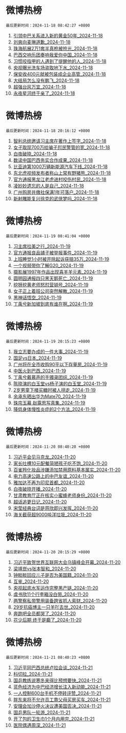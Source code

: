 # 微博热榜

`最后更新时间：2024-11-18 08:42:27 +0800`
1. [引领中巴关系进入新的黄金50年_2024-11-18](https://m.weibo.cn/search?containerid=100103type%3D1%26t%3D10%26q%3D%23%E5%BC%95%E9%A2%86%E4%B8%AD%E5%B7%B4%E5%85%B3%E7%B3%BB%E8%BF%9B%E5%85%A5%E6%96%B0%E7%9A%84%E9%BB%84%E9%87%9150%E5%B9%B4%23&stream_entry_id=51&isnewpage=1&extparam=seat%3D1%26c_type%3D51%26pos%3D0%26cate%3D10103%26q%3D%2523%25E5%25BC%2595%25E9%25A2%2586%25E4%25B8%25AD%25E5%25B7%25B4%25E5%2585%25B3%25E7%25B3%25BB%25E8%25BF%259B%25E5%2585%25A5%25E6%2596%25B0%25E7%259A%2584%25E9%25BB%2584%25E9%2587%259150%25E5%25B9%25B4%2523%26filter_type%3Drealtimehot%26dgr%3D0%26stream_entry_id%3D51%26display_time%3D1731890545%26pre_seqid%3D17318905459210735208102)
1. [刘爽向麦琳道歉_2024-11-18](https://m.weibo.cn/search?containerid=100103type%3D1%26t%3D10%26q%3D%23%E5%88%98%E7%88%BD%E5%90%91%E9%BA%A6%E7%90%B3%E9%81%93%E6%AD%89%23&stream_entry_id=31&isnewpage=1&extparam=seat%3D1%26pos%3D0%26filter_type%3Drealtimehot%26c_type%3D31%26lcate%3D5001%26realpos%3D1%26cate%3D5001%26flag%3D1%26band_rank%3D1%26q%3D%2523%25E5%2588%2598%25E7%2588%25BD%25E5%2590%2591%25E9%25BA%25A6%25E7%2590%25B3%25E9%2581%2593%25E6%25AD%2589%2523%26dgr%3D0%26stream_entry_id%3D31%26display_time%3D1731890545%26pre_seqid%3D17318905459210735208102)
1. [珠海航展2万1套半真枪被抢光_2024-11-18](https://m.weibo.cn/search?containerid=100103type%3D1%26t%3D10%26q%3D%23%E7%8F%A0%E6%B5%B7%E8%88%AA%E5%B1%952%E4%B8%871%E5%A5%97%E5%8D%8A%E7%9C%9F%E6%9E%AA%E8%A2%AB%E6%8A%A2%E5%85%89%23&stream_entry_id=31&isnewpage=1&extparam=seat%3D1%26pos%3D1%26filter_type%3Drealtimehot%26c_type%3D31%26lcate%3D5001%26realpos%3D2%26cate%3D5001%26flag%3D0%26band_rank%3D2%26q%3D%2523%25E7%258F%25A0%25E6%25B5%25B7%25E8%2588%25AA%25E5%25B1%25952%25E4%25B8%25871%25E5%25A5%2597%25E5%258D%258A%25E7%259C%259F%25E6%259E%25AA%25E8%25A2%25AB%25E6%258A%25A2%25E5%2585%2589%2523%26dgr%3D0%26stream_entry_id%3D31%26display_time%3D1731890545%26pre_seqid%3D17318905459210735208102)
1. [巴西交响乐团奏响我爱你中国_2024-11-18](https://m.weibo.cn/search?containerid=100103type%3D1%26t%3D10%26q%3D%23%E5%B7%B4%E8%A5%BF%E4%BA%A4%E5%93%8D%E4%B9%90%E5%9B%A2%E5%A5%8F%E5%93%8D%E6%88%91%E7%88%B1%E4%BD%A0%E4%B8%AD%E5%9B%BD%23&stream_entry_id=31&isnewpage=1&extparam=seat%3D1%26pos%3D2%26filter_type%3Drealtimehot%26c_type%3D31%26lcate%3D5001%26realpos%3D3%26cate%3D5001%26flag%3D0%26band_rank%3D3%26q%3D%2523%25E5%25B7%25B4%25E8%25A5%25BF%25E4%25BA%25A4%25E5%2593%258D%25E4%25B9%2590%25E5%259B%25A2%25E5%25A5%258F%25E5%2593%258D%25E6%2588%2591%25E7%2588%25B1%25E4%25BD%25A0%25E4%25B8%25AD%25E5%259B%25BD%2523%26dgr%3D0%26stream_entry_id%3D31%26display_time%3D1731890545%26pre_seqid%3D17318905459210735208102)
1. [习惯咬指甲的人遇到了提醒他的人_2024-11-18](https://m.weibo.cn/search?containerid=100103type%3D1%26t%3D10%26q%3D%E4%B9%A0%E6%83%AF%E5%92%AC%E6%8C%87%E7%94%B2%E7%9A%84%E4%BA%BA%E9%81%87%E5%88%B0%E4%BA%86%E6%8F%90%E9%86%92%E4%BB%96%E7%9A%84%E4%BA%BA&stream_entry_id=31&isnewpage=1&extparam=seat%3D1%26pos%3D3%26filter_type%3Drealtimehot%26c_type%3D31%26lcate%3D5001%26realpos%3D4%26cate%3D5001%26flag%3D2%26band_rank%3D4%26q%3D%25E4%25B9%25A0%25E6%2583%25AF%25E5%2592%25AC%25E6%258C%2587%25E7%2594%25B2%25E7%259A%2584%25E4%25BA%25BA%25E9%2581%2587%25E5%2588%25B0%25E4%25BA%2586%25E6%258F%2590%25E9%2586%2592%25E4%25BB%2596%25E7%259A%2584%25E4%25BA%25BA%26dgr%3D0%26stream_entry_id%3D31%26display_time%3D1731890545%26pre_seqid%3D17318905459210735208102)
1. [央视曝光洗车场盗取地下水_2024-11-18](https://m.weibo.cn/search?containerid=100103type%3D1%26t%3D10%26q%3D%23%E5%A4%AE%E8%A7%86%E6%9B%9D%E5%85%89%E6%B4%97%E8%BD%A6%E5%9C%BA%E7%9B%97%E5%8F%96%E5%9C%B0%E4%B8%8B%E6%B0%B4%23&stream_entry_id=31&isnewpage=1&extparam=seat%3D1%26pos%3D4%26filter_type%3Drealtimehot%26c_type%3D31%26lcate%3D5001%26realpos%3D5%26cate%3D5001%26flag%3D0%26band_rank%3D5%26q%3D%2523%25E5%25A4%25AE%25E8%25A7%2586%25E6%259B%259D%25E5%2585%2589%25E6%25B4%2597%25E8%25BD%25A6%25E5%259C%25BA%25E7%259B%2597%25E5%258F%2596%25E5%259C%25B0%25E4%25B8%258B%25E6%25B0%25B4%2523%26dgr%3D0%26stream_entry_id%3D31%26display_time%3D1731890545%26pre_seqid%3D17318905459210735208102)
1. [保安收400元就被包装成企业高管_2024-11-18](https://m.weibo.cn/search?containerid=100103type%3D1%26t%3D10%26q%3D%23%E4%BF%9D%E5%AE%89%E6%94%B6400%E5%85%83%E5%B0%B1%E8%A2%AB%E5%8C%85%E8%A3%85%E6%88%90%E4%BC%81%E4%B8%9A%E9%AB%98%E7%AE%A1%23&stream_entry_id=31&isnewpage=1&extparam=seat%3D1%26pos%3D5%26filter_type%3Drealtimehot%26c_type%3D31%26lcate%3D5001%26realpos%3D6%26cate%3D5001%26flag%3D0%26band_rank%3D6%26q%3D%2523%25E4%25BF%259D%25E5%25AE%2589%25E6%2594%25B6400%25E5%2585%2583%25E5%25B0%25B1%25E8%25A2%25AB%25E5%258C%2585%25E8%25A3%2585%25E6%2588%2590%25E4%25BC%2581%25E4%25B8%259A%25E9%25AB%2598%25E7%25AE%25A1%2523%26dgr%3D0%26stream_entry_id%3D31%26display_time%3D1731890545%26pre_seqid%3D17318905459210735208102)
1. [大结局怎么没有鹏飞_2024-11-18](https://m.weibo.cn/search?containerid=100103type%3D1%26t%3D10%26q%3D%E5%A4%A7%E7%BB%93%E5%B1%80%E6%80%8E%E4%B9%88%E6%B2%A1%E6%9C%89%E9%B9%8F%E9%A3%9E&stream_entry_id=31&isnewpage=1&extparam=seat%3D1%26pos%3D6%26filter_type%3Drealtimehot%26c_type%3D31%26lcate%3D5001%26realpos%3D7%26cate%3D5001%26flag%3D2%26band_rank%3D7%26q%3D%25E5%25A4%25A7%25E7%25BB%2593%25E5%25B1%2580%25E6%2580%258E%25E4%25B9%2588%25E6%25B2%25A1%25E6%259C%2589%25E9%25B9%258F%25E9%25A3%259E%26dgr%3D0%26stream_entry_id%3D31%26display_time%3D1731890545%26pre_seqid%3D17318905459210735208102)
1. [超强台风万宜_2024-11-18](https://m.weibo.cn/search?containerid=100103type%3D1%26t%3D10%26q%3D%23%E8%B6%85%E5%BC%BA%E5%8F%B0%E9%A3%8E%E4%B8%87%E5%AE%9C%23&stream_entry_id=31&isnewpage=1&extparam=seat%3D1%26pos%3D7%26filter_type%3Drealtimehot%26c_type%3D31%26lcate%3D5001%26realpos%3D8%26cate%3D5001%26flag%3D0%26band_rank%3D8%26q%3D%2523%25E8%25B6%2585%25E5%25BC%25BA%25E5%258F%25B0%25E9%25A3%258E%25E4%25B8%2587%25E5%25AE%259C%2523%26dgr%3D0%26stream_entry_id%3D31%26display_time%3D1731890545%26pre_seqid%3D17318905459210735208102)
1. [永夜星河终于亲了_2024-11-18](https://m.weibo.cn/search?containerid=100103type%3D1%26t%3D10%26q%3D%23%E6%B0%B8%E5%A4%9C%E6%98%9F%E6%B2%B3%E7%BB%88%E4%BA%8E%E4%BA%B2%E4%BA%86%23&stream_entry_id=31&isnewpage=1&extparam=seat%3D1%26pos%3D8%26filter_type%3Drealtimehot%26c_type%3D31%26lcate%3D5001%26realpos%3D9%26cate%3D5001%26flag%3D1%26band_rank%3D9%26q%3D%2523%25E6%25B0%25B8%25E5%25A4%259C%25E6%2598%259F%25E6%25B2%25B3%25E7%25BB%2588%25E4%25BA%258E%25E4%25BA%25B2%25E4%25BA%2586%2523%26dgr%3D0%26stream_entry_id%3D31%26display_time%3D1731890545%26pre_seqid%3D17318905459210735208102)
<!-- ## 热门搜索 ## 热门话题
暂无数据 -->

# 微博热榜

`最后更新时间：2024-11-18 20:16:12 +0800`
1. [智利总统邀请习主席在著作上签字_2024-11-18](https://m.weibo.cn/search?containerid=100103type%3D1%26t%3D10%26q%3D%23%E6%99%BA%E5%88%A9%E6%80%BB%E7%BB%9F%E9%82%80%E8%AF%B7%E4%B9%A0%E4%B8%BB%E5%B8%AD%E5%9C%A8%E8%91%97%E4%BD%9C%E4%B8%8A%E7%AD%BE%E5%AD%97%23&stream_entry_id=51&isnewpage=1&extparam=seat%3D1%26filter_type%3Drealtimehot%26stream_entry_id%3D51%26q%3D%2523%25E6%2599%25BA%25E5%2588%25A9%25E6%2580%25BB%25E7%25BB%259F%25E9%2582%2580%25E8%25AF%25B7%25E4%25B9%25A0%25E4%25B8%25BB%25E5%25B8%25AD%25E5%259C%25A8%25E8%2591%2597%25E4%25BD%259C%25E4%25B8%258A%25E7%25AD%25BE%25E5%25AD%2597%2523%26dgr%3D0%26cate%3D10103%26pos%3D0%26c_type%3D51%26display_time%3D1731932171%26pre_seqid%3D173193217103202166797114)
1. [女子取现700万给骗子怼民警管的宽_2024-11-18](https://m.weibo.cn/search?containerid=100103type%3D1%26t%3D10%26q%3D%23%E5%A5%B3%E5%AD%90%E5%8F%96%E7%8E%B0700%E4%B8%87%E7%BB%99%E9%AA%97%E5%AD%90%E6%80%BC%E6%B0%91%E8%AD%A6%E7%AE%A1%E7%9A%84%E5%AE%BD%23&stream_entry_id=31&isnewpage=1&extparam=seat%3D1%26filter_type%3Drealtimehot%26c_type%3D31%26flag%3D0%26cate%3D5001%26stream_entry_id%3D31%26q%3D%2523%25E5%25A5%25B3%25E5%25AD%2590%25E5%258F%2596%25E7%258E%25B0700%25E4%25B8%2587%25E7%25BB%2599%25E9%25AA%2597%25E5%25AD%2590%25E6%2580%25BC%25E6%25B0%2591%25E8%25AD%25A6%25E7%25AE%25A1%25E7%259A%2584%25E5%25AE%25BD%2523%26band_rank%3D1%26dgr%3D0%26lcate%3D5001%26pos%3D0%26realpos%3D1%26display_time%3D1731932171%26pre_seqid%3D173193217103202166797114)
1. [白夜破晓_2024-11-18](https://m.weibo.cn/search?containerid=100103type%3D1%26t%3D10%26q%3D%E7%99%BD%E5%A4%9C%E7%A0%B4%E6%99%93&stream_entry_id=31&isnewpage=1&extparam=seat%3D1%26filter_type%3Drealtimehot%26c_type%3D31%26flag%3D1%26cate%3D5001%26stream_entry_id%3D31%26q%3D%25E7%2599%25BD%25E5%25A4%259C%25E7%25A0%25B4%25E6%2599%2593%26band_rank%3D2%26dgr%3D0%26lcate%3D5001%26pos%3D1%26realpos%3D2%26display_time%3D1731932171%26pre_seqid%3D173193217103202166797114)
1. [数读中国巴西务实合作成果_2024-11-18](https://m.weibo.cn/search?containerid=100103type%3D1%26t%3D10%26q%3D%23%E6%95%B0%E8%AF%BB%E4%B8%AD%E5%9B%BD%E5%B7%B4%E8%A5%BF%E5%8A%A1%E5%AE%9E%E5%90%88%E4%BD%9C%E6%88%90%E6%9E%9C%23&stream_entry_id=31&isnewpage=1&extparam=seat%3D1%26filter_type%3Drealtimehot%26c_type%3D31%26flag%3D0%26cate%3D5001%26stream_entry_id%3D31%26q%3D%2523%25E6%2595%25B0%25E8%25AF%25BB%25E4%25B8%25AD%25E5%259B%25BD%25E5%25B7%25B4%25E8%25A5%25BF%25E5%258A%25A1%25E5%25AE%259E%25E5%2590%2588%25E4%25BD%259C%25E6%2588%2590%25E6%259E%259C%2523%26band_rank%3D3%26dgr%3D0%26lcate%3D5001%26pos%3D2%26realpos%3D3%26display_time%3D1731932171%26pre_seqid%3D173193217103202166797114)
1. [比亚迪第1000万辆新能源汽车下线_2024-11-18](https://m.weibo.cn/search?containerid=100103type%3D1%26t%3D10%26q%3D%23%E6%AF%94%E4%BA%9A%E8%BF%AA%E7%AC%AC1000%E4%B8%87%E8%BE%86%E6%96%B0%E8%83%BD%E6%BA%90%E6%B1%BD%E8%BD%A6%E4%B8%8B%E7%BA%BF%23&stream_entry_id=31&isnewpage=1&extparam=seat%3D1%26filter_type%3Drealtimehot%26c_type%3D31%26cate%3D5001%26topic_ad%3D1%26lcate%3D5001%26stream_entry_id%3D31%26q%3D%2523%25E6%25AF%2594%25E4%25BA%259A%25E8%25BF%25AA%25E7%25AC%25AC1000%25E4%25B8%2587%25E8%25BE%2586%25E6%2596%25B0%25E8%2583%25BD%25E6%25BA%2590%25E6%25B1%25BD%25E8%25BD%25A6%25E4%25B8%258B%25E7%25BA%25BF%2523%26dgr%3D0%26is_ad_pos%3D1%26adid%3D264379%26pos%3D3%26band_rank%3D4%26display_time%3D1731932171%26pre_seqid%3D173193217103202166797114)
1. [东北虎视频发布者称山上常有野猪熊_2024-11-18](https://m.weibo.cn/search?containerid=100103type%3D1%26t%3D10%26q%3D%23%E4%B8%9C%E5%8C%97%E8%99%8E%E8%A7%86%E9%A2%91%E5%8F%91%E5%B8%83%E8%80%85%E7%A7%B0%E5%B1%B1%E4%B8%8A%E5%B8%B8%E6%9C%89%E9%87%8E%E7%8C%AA%E7%86%8A%23&stream_entry_id=31&isnewpage=1&extparam=seat%3D1%26filter_type%3Drealtimehot%26c_type%3D31%26flag%3D1%26cate%3D5001%26stream_entry_id%3D31%26q%3D%2523%25E4%25B8%259C%25E5%258C%2597%25E8%2599%258E%25E8%25A7%2586%25E9%25A2%2591%25E5%258F%2591%25E5%25B8%2583%25E8%2580%2585%25E7%25A7%25B0%25E5%25B1%25B1%25E4%25B8%258A%25E5%25B8%25B8%25E6%259C%2589%25E9%2587%258E%25E7%258C%25AA%25E7%2586%258A%2523%26band_rank%3D4%26dgr%3D0%26lcate%3D5001%26pos%3D4%26realpos%3D4%26display_time%3D1731932171%26pre_seqid%3D173193217103202166797114)
1. [官方通报黑龙江老虎进村咬伤村民_2024-11-18](https://m.weibo.cn/search?containerid=100103type%3D1%26t%3D10%26q%3D%23%E5%AE%98%E6%96%B9%E9%80%9A%E6%8A%A5%E9%BB%91%E9%BE%99%E6%B1%9F%E8%80%81%E8%99%8E%E8%BF%9B%E6%9D%91%E5%92%AC%E4%BC%A4%E6%9D%91%E6%B0%91%23&stream_entry_id=31&isnewpage=1&extparam=seat%3D1%26filter_type%3Drealtimehot%26c_type%3D31%26flag%3D0%26cate%3D5001%26stream_entry_id%3D31%26q%3D%2523%25E5%25AE%2598%25E6%2596%25B9%25E9%2580%259A%25E6%258A%25A5%25E9%25BB%2591%25E9%25BE%2599%25E6%25B1%259F%25E8%2580%2581%25E8%2599%258E%25E8%25BF%259B%25E6%259D%2591%25E5%2592%25AC%25E4%25BC%25A4%25E6%259D%2591%25E6%25B0%2591%2523%26band_rank%3D5%26dgr%3D0%26lcate%3D5001%26pos%3D5%26realpos%3D5%26display_time%3D1731932171%26pre_seqid%3D173193217103202166797114)
1. [凌妙妙遗忘的人是自己_2024-11-18](https://m.weibo.cn/search?containerid=100103type%3D1%26t%3D10%26q%3D%E5%87%8C%E5%A6%99%E5%A6%99%E9%81%97%E5%BF%98%E7%9A%84%E4%BA%BA%E6%98%AF%E8%87%AA%E5%B7%B1&stream_entry_id=31&isnewpage=1&extparam=seat%3D1%26filter_type%3Drealtimehot%26c_type%3D31%26flag%3D1%26cate%3D5001%26stream_entry_id%3D31%26q%3D%25E5%2587%258C%25E5%25A6%2599%25E5%25A6%2599%25E9%2581%2597%25E5%25BF%2598%25E7%259A%2584%25E4%25BA%25BA%25E6%2598%25AF%25E8%2587%25AA%25E5%25B7%25B1%26band_rank%3D6%26dgr%3D0%26lcate%3D5001%26pos%3D6%26realpos%3D6%26display_time%3D1731932171%26pre_seqid%3D173193217103202166797114)
1. [广州购房并缴社保满1年可落户_2024-11-18](https://m.weibo.cn/search?containerid=100103type%3D1%26t%3D10%26q%3D%23%E5%B9%BF%E5%B7%9E%E8%B4%AD%E6%88%BF%E5%B9%B6%E7%BC%B4%E7%A4%BE%E4%BF%9D%E6%BB%A11%E5%B9%B4%E5%8F%AF%E8%90%BD%E6%88%B7%23&stream_entry_id=31&isnewpage=1&extparam=seat%3D1%26filter_type%3Drealtimehot%26c_type%3D31%26flag%3D0%26cate%3D5001%26stream_entry_id%3D31%26q%3D%2523%25E5%25B9%25BF%25E5%25B7%259E%25E8%25B4%25AD%25E6%2588%25BF%25E5%25B9%25B6%25E7%25BC%25B4%25E7%25A4%25BE%25E4%25BF%259D%25E6%25BB%25A11%25E5%25B9%25B4%25E5%258F%25AF%25E8%2590%25BD%25E6%2588%25B7%2523%26band_rank%3D7%26dgr%3D0%26lcate%3D5001%26pos%3D7%26realpos%3D7%26display_time%3D1731932171%26pre_seqid%3D173193217103202166797114)
1. [新射雕能复兴徐克的武侠梦吗_2024-11-18](https://m.weibo.cn/search?containerid=100103type%3D1%26t%3D10%26q%3D%23%E6%96%B0%E5%B0%84%E9%9B%95%E8%83%BD%E5%A4%8D%E5%85%B4%E5%BE%90%E5%85%8B%E7%9A%84%E6%AD%A6%E4%BE%A0%E6%A2%A6%E5%90%97%23&stream_entry_id=31&isnewpage=1&extparam=seat%3D1%26filter_type%3Drealtimehot%26c_type%3D31%26flag%3D0%26cate%3D5001%26stream_entry_id%3D31%26q%3D%2523%25E6%2596%25B0%25E5%25B0%2584%25E9%259B%2595%25E8%2583%25BD%25E5%25A4%258D%25E5%2585%25B4%25E5%25BE%2590%25E5%2585%258B%25E7%259A%2584%25E6%25AD%25A6%25E4%25BE%25A0%25E6%25A2%25A6%25E5%2590%2597%2523%26band_rank%3D8%26dgr%3D0%26lcate%3D5001%26pos%3D8%26realpos%3D8%26display_time%3D1731932171%26pre_seqid%3D173193217103202166797114)
<!-- ## 热门搜索 ## 热门话题
暂无数据 -->

# 微博热榜

`最后更新时间：2024-11-19 08:41:04 +0800`
1. [习主席拉美之行_2024-11-19](https://m.weibo.cn/search?containerid=100103type%3D1%26t%3D10%26q%3D%23%E4%B9%A0%E4%B8%BB%E5%B8%AD%E6%8B%89%E7%BE%8E%E4%B9%8B%E8%A1%8C%23&stream_entry_id=51&isnewpage=1&extparam=seat%3D1%26pos%3D0%26filter_type%3Drealtimehot%26stream_entry_id%3D51%26c_type%3D51%26q%3D%2523%25E4%25B9%25A0%25E4%25B8%25BB%25E5%25B8%25AD%25E6%258B%2589%25E7%25BE%258E%25E4%25B9%258B%25E8%25A1%258C%2523%26cate%3D10103%26dgr%3D0%26display_time%3D1731976862%26pre_seqid%3D173197686290502170921113)
1. [官方通报良品铺子被举报事件_2024-11-19](https://m.weibo.cn/search?containerid=100103type%3D1%26t%3D10%26q%3D%23%E5%AE%98%E6%96%B9%E9%80%9A%E6%8A%A5%E8%89%AF%E5%93%81%E9%93%BA%E5%AD%90%E8%A2%AB%E4%B8%BE%E6%8A%A5%E4%BA%8B%E4%BB%B6%23&stream_entry_id=31&isnewpage=1&extparam=seat%3D1%26pos%3D0%26stream_entry_id%3D31%26band_rank%3D1%26flag%3D32772%26filter_type%3Drealtimehot%26lcate%3D5001%26c_type%3D31%26q%3D%2523%25E5%25AE%2598%25E6%2596%25B9%25E9%2580%259A%25E6%258A%25A5%25E8%2589%25AF%25E5%2593%2581%25E9%2593%25BA%25E5%25AD%2590%25E8%25A2%25AB%25E4%25B8%25BE%25E6%258A%25A5%25E4%25BA%258B%25E4%25BB%25B6%2523%26cate%3D5001%26realpos%3D1%26dgr%3D0%26display_time%3D1731976862%26pre_seqid%3D173197686290502170921113)
1. [上班睡觉1小时被开除起诉获赔35万_2024-11-19](https://m.weibo.cn/search?containerid=100103type%3D1%26t%3D10%26q%3D%23%E4%B8%8A%E7%8F%AD%E7%9D%A1%E8%A7%891%E5%B0%8F%E6%97%B6%E8%A2%AB%E5%BC%80%E9%99%A4%E8%B5%B7%E8%AF%89%E8%8E%B7%E8%B5%9435%E4%B8%87%23&stream_entry_id=31&isnewpage=1&extparam=seat%3D1%26pos%3D1%26stream_entry_id%3D31%26band_rank%3D2%26flag%3D0%26filter_type%3Drealtimehot%26lcate%3D5001%26c_type%3D31%26q%3D%2523%25E4%25B8%258A%25E7%258F%25AD%25E7%259D%25A1%25E8%25A7%25891%25E5%25B0%258F%25E6%2597%25B6%25E8%25A2%25AB%25E5%25BC%2580%25E9%2599%25A4%25E8%25B5%25B7%25E8%25AF%2589%25E8%258E%25B7%25E8%25B5%259435%25E4%25B8%2587%2523%26cate%3D5001%26realpos%3D2%26dgr%3D0%26display_time%3D1731976862%26pre_seqid%3D173197686290502170921113)
1. [一个视频带你了解G20_2024-11-19](https://m.weibo.cn/search?containerid=100103type%3D1%26t%3D10%26q%3D%23%E4%B8%80%E4%B8%AA%E8%A7%86%E9%A2%91%E5%B8%A6%E4%BD%A0%E4%BA%86%E8%A7%A3G20%23&stream_entry_id=31&isnewpage=1&extparam=seat%3D1%26pos%3D2%26stream_entry_id%3D31%26band_rank%3D3%26flag%3D0%26filter_type%3Drealtimehot%26lcate%3D5001%26c_type%3D31%26q%3D%2523%25E4%25B8%2580%25E4%25B8%25AA%25E8%25A7%2586%25E9%25A2%2591%25E5%25B8%25A6%25E4%25BD%25A0%25E4%25BA%2586%25E8%25A7%25A3G20%2523%26cate%3D5001%26realpos%3D3%26dgr%3D0%26display_time%3D1731976862%26pre_seqid%3D173197686290502170921113)
1. [摄影展1997年作品出现喜羊羊元素_2024-11-19](https://m.weibo.cn/search?containerid=100103type%3D1%26t%3D10%26q%3D%23%E6%91%84%E5%BD%B1%E5%B1%951997%E5%B9%B4%E4%BD%9C%E5%93%81%E5%87%BA%E7%8E%B0%E5%96%9C%E7%BE%8A%E7%BE%8A%E5%85%83%E7%B4%A0%23&stream_entry_id=31&isnewpage=1&extparam=seat%3D1%26pos%3D3%26stream_entry_id%3D31%26band_rank%3D4%26flag%3D0%26filter_type%3Drealtimehot%26lcate%3D5001%26c_type%3D31%26q%3D%2523%25E6%2591%2584%25E5%25BD%25B1%25E5%25B1%25951997%25E5%25B9%25B4%25E4%25BD%259C%25E5%2593%2581%25E5%2587%25BA%25E7%258E%25B0%25E5%2596%259C%25E7%25BE%258A%25E7%25BE%258A%25E5%2585%2583%25E7%25B4%25A0%2523%26cate%3D5001%26realpos%3D4%26dgr%3D0%26display_time%3D1731976862%26pre_seqid%3D173197686290502170921113)
1. [圆明园通报四只黑天鹅死亡_2024-11-19](https://m.weibo.cn/search?containerid=100103type%3D1%26t%3D10%26q%3D%23%E5%9C%86%E6%98%8E%E5%9B%AD%E9%80%9A%E6%8A%A5%E5%9B%9B%E5%8F%AA%E9%BB%91%E5%A4%A9%E9%B9%85%E6%AD%BB%E4%BA%A1%23&stream_entry_id=31&isnewpage=1&extparam=seat%3D1%26pos%3D4%26stream_entry_id%3D31%26band_rank%3D5%26flag%3D2%26filter_type%3Drealtimehot%26lcate%3D5001%26c_type%3D31%26q%3D%2523%25E5%259C%2586%25E6%2598%258E%25E5%259B%25AD%25E9%2580%259A%25E6%258A%25A5%25E5%259B%259B%25E5%258F%25AA%25E9%25BB%2591%25E5%25A4%25A9%25E9%25B9%2585%25E6%25AD%25BB%25E4%25BA%25A1%2523%26cate%3D5001%26realpos%3D5%26dgr%3D0%26display_time%3D1731976862%26pre_seqid%3D173197686290502170921113)
1. [挖呀挖黄老师怒怼营销号_2024-11-19](https://m.weibo.cn/search?containerid=100103type%3D1%26t%3D10%26q%3D%23%E6%8C%96%E5%91%80%E6%8C%96%E9%BB%84%E8%80%81%E5%B8%88%E6%80%92%E6%80%BC%E8%90%A5%E9%94%80%E5%8F%B7%23&stream_entry_id=31&isnewpage=1&extparam=seat%3D1%26pos%3D5%26stream_entry_id%3D31%26band_rank%3D6%26flag%3D2%26filter_type%3Drealtimehot%26lcate%3D5001%26c_type%3D31%26q%3D%2523%25E6%258C%2596%25E5%2591%2580%25E6%258C%2596%25E9%25BB%2584%25E8%2580%2581%25E5%25B8%2588%25E6%2580%2592%25E6%2580%25BC%25E8%2590%25A5%25E9%2594%2580%25E5%258F%25B7%2523%26cate%3D5001%26realpos%3D6%26dgr%3D0%26display_time%3D1731976862%26pre_seqid%3D173197686290502170921113)
1. [女子正上着班公司突然解散_2024-11-19](https://m.weibo.cn/search?containerid=100103type%3D1%26t%3D10%26q%3D%23%E5%A5%B3%E5%AD%90%E6%AD%A3%E4%B8%8A%E7%9D%80%E7%8F%AD%E5%85%AC%E5%8F%B8%E7%AA%81%E7%84%B6%E8%A7%A3%E6%95%A3%23&stream_entry_id=31&isnewpage=1&extparam=seat%3D1%26pos%3D6%26stream_entry_id%3D31%26band_rank%3D7%26flag%3D0%26filter_type%3Drealtimehot%26lcate%3D5001%26c_type%3D31%26q%3D%2523%25E5%25A5%25B3%25E5%25AD%2590%25E6%25AD%25A3%25E4%25B8%258A%25E7%259D%2580%25E7%258F%25AD%25E5%2585%25AC%25E5%258F%25B8%25E7%25AA%2581%25E7%2584%25B6%25E8%25A7%25A3%25E6%2595%25A3%2523%26cate%3D5001%26realpos%3D7%26dgr%3D0%26display_time%3D1731976862%26pre_seqid%3D173197686290502170921113)
1. [黑神话悟空_2024-11-19](https://m.weibo.cn/search?containerid=100103type%3D1%26t%3D10%26q%3D%E9%BB%91%E7%A5%9E%E8%AF%9D%E6%82%9F%E7%A9%BA&stream_entry_id=31&isnewpage=1&extparam=seat%3D1%26pos%3D7%26stream_entry_id%3D31%26band_rank%3D8%26flag%3D1%26filter_type%3Drealtimehot%26lcate%3D5001%26c_type%3D31%26q%3D%25E9%25BB%2591%25E7%25A5%259E%25E8%25AF%259D%25E6%2582%259F%25E7%25A9%25BA%26cate%3D5001%26realpos%3D8%26dgr%3D0%26display_time%3D1731976862%26pre_seqid%3D173197686290502170921113)
1. [丁禹兮新加坡到底有谁在啊_2024-11-19](https://m.weibo.cn/search?containerid=100103type%3D1%26t%3D10%26q%3D%23%E4%B8%81%E7%A6%B9%E5%85%AE%E6%96%B0%E5%8A%A0%E5%9D%A1%E5%88%B0%E5%BA%95%E6%9C%89%E8%B0%81%E5%9C%A8%E5%95%8A%23&stream_entry_id=31&isnewpage=1&extparam=seat%3D1%26pos%3D8%26stream_entry_id%3D31%26band_rank%3D9%26flag%3D1%26filter_type%3Drealtimehot%26lcate%3D5001%26c_type%3D31%26q%3D%2523%25E4%25B8%2581%25E7%25A6%25B9%25E5%2585%25AE%25E6%2596%25B0%25E5%258A%25A0%25E5%259D%25A1%25E5%2588%25B0%25E5%25BA%2595%25E6%259C%2589%25E8%25B0%2581%25E5%259C%25A8%25E5%2595%258A%2523%26cate%3D5001%26realpos%3D9%26dgr%3D0%26display_time%3D1731976862%26pre_seqid%3D173197686290502170921113)
<!-- ## 热门搜索 ## 热门话题
暂无数据 -->

# 微博热榜

`最后更新时间：2024-11-19 20:15:23 +0800`
1. [我立志要办成的一件大事_2024-11-19](https://m.weibo.cn/search?containerid=100103type%3D1%26t%3D10%26q%3D%23%E6%88%91%E7%AB%8B%E5%BF%97%E8%A6%81%E5%8A%9E%E6%88%90%E7%9A%84%E4%B8%80%E4%BB%B6%E5%A4%A7%E4%BA%8B%23&stream_entry_id=51&isnewpage=1&extparam=seat%3D1%26dgr%3D0%26cate%3D10103%26pos%3D0%26q%3D%2523%25E6%2588%2591%25E7%25AB%258B%25E5%25BF%2597%25E8%25A6%2581%25E5%258A%259E%25E6%2588%2590%25E7%259A%2584%25E4%25B8%2580%25E4%25BB%25B6%25E5%25A4%25A7%25E4%25BA%258B%2523%26filter_type%3Drealtimehot%26stream_entry_id%3D51%26c_type%3D51%26display_time%3D1732018522%26pre_seqid%3D17320185225470236459325)
1. [国足vs日本_2024-11-19](https://m.weibo.cn/search?containerid=100103type%3D1%26t%3D10%26q%3D%23%E5%9B%BD%E8%B6%B3vs%E6%97%A5%E6%9C%AC%23&stream_entry_id=31&isnewpage=1&extparam=seat%3D1%26flag%3D1%26cate%3D5001%26band_rank%3D1%26lcate%3D5001%26stream_entry_id%3D31%26pos%3D0%26dgr%3D0%26realpos%3D1%26filter_type%3Drealtimehot%26q%3D%2523%25E5%259B%25BD%25E8%25B6%25B3vs%25E6%2597%25A5%25E6%259C%25AC%2523%26c_type%3D31%26display_time%3D1732018522%26pre_seqid%3D17320185225470236459325)
1. [广州将在全市收购90平以下存量房_2024-11-19](https://m.weibo.cn/search?containerid=100103type%3D1%26t%3D10%26q%3D%23%E5%B9%BF%E5%B7%9E%E5%B0%86%E5%9C%A8%E5%85%A8%E5%B8%82%E6%94%B6%E8%B4%AD90%E5%B9%B3%E4%BB%A5%E4%B8%8B%E5%AD%98%E9%87%8F%E6%88%BF%23&stream_entry_id=31&isnewpage=1&extparam=seat%3D1%26flag%3D0%26cate%3D5001%26band_rank%3D2%26lcate%3D5001%26stream_entry_id%3D31%26pos%3D1%26dgr%3D0%26realpos%3D2%26filter_type%3Drealtimehot%26q%3D%2523%25E5%25B9%25BF%25E5%25B7%259E%25E5%25B0%2586%25E5%259C%25A8%25E5%2585%25A8%25E5%25B8%2582%25E6%2594%25B6%25E8%25B4%25AD90%25E5%25B9%25B3%25E4%25BB%25A5%25E4%25B8%258B%25E5%25AD%2598%25E9%2587%258F%25E6%2588%25BF%2523%26c_type%3D31%26display_time%3D1732018522%26pre_seqid%3D17320185225470236459325)
1. [中医火到巴西_2024-11-19](https://m.weibo.cn/search?containerid=100103type%3D1%26t%3D10%26q%3D%23%E4%B8%AD%E5%8C%BB%E7%81%AB%E5%88%B0%E5%B7%B4%E8%A5%BF%23&stream_entry_id=31&isnewpage=1&extparam=seat%3D1%26flag%3D0%26cate%3D5001%26band_rank%3D3%26lcate%3D5001%26stream_entry_id%3D31%26pos%3D2%26dgr%3D0%26realpos%3D3%26filter_type%3Drealtimehot%26q%3D%2523%25E4%25B8%25AD%25E5%258C%25BB%25E7%2581%25AB%25E5%2588%25B0%25E5%25B7%25B4%25E8%25A5%25BF%2523%26c_type%3D31%26display_time%3D1732018522%26pre_seqid%3D17320185225470236459325)
1. [丁禹兮戴慕声的手镯录团综_2024-11-19](https://m.weibo.cn/search?containerid=100103type%3D1%26t%3D10%26q%3D%23%E4%B8%81%E7%A6%B9%E5%85%AE%E6%88%B4%E6%85%95%E5%A3%B0%E7%9A%84%E6%89%8B%E9%95%AF%E5%BD%95%E5%9B%A2%E7%BB%BC%23&stream_entry_id=31&isnewpage=1&extparam=seat%3D1%26flag%3D1%26cate%3D5001%26band_rank%3D4%26lcate%3D5001%26stream_entry_id%3D31%26pos%3D3%26dgr%3D0%26realpos%3D4%26filter_type%3Drealtimehot%26q%3D%2523%25E4%25B8%2581%25E7%25A6%25B9%25E5%2585%25AE%25E6%2588%25B4%25E6%2585%2595%25E5%25A3%25B0%25E7%259A%2584%25E6%2589%258B%25E9%2595%25AF%25E5%25BD%2595%25E5%259B%25A2%25E7%25BB%25BC%2523%26c_type%3D31%26display_time%3D1732018522%26pre_seqid%3D17320185225470236459325)
1. [陈晓演的白玉堂vs杨子演的白玉堂_2024-11-19](https://m.weibo.cn/search?containerid=100103type%3D1%26t%3D10%26q%3D%E9%99%88%E6%99%93%E6%BC%94%E7%9A%84%E7%99%BD%E7%8E%89%E5%A0%82vs%E6%9D%A8%E5%AD%90%E6%BC%94%E7%9A%84%E7%99%BD%E7%8E%89%E5%A0%82&stream_entry_id=31&isnewpage=1&extparam=seat%3D1%26flag%3D1%26cate%3D5001%26band_rank%3D5%26lcate%3D5001%26stream_entry_id%3D31%26pos%3D4%26dgr%3D0%26realpos%3D5%26filter_type%3Drealtimehot%26q%3D%25E9%2599%2588%25E6%2599%2593%25E6%25BC%2594%25E7%259A%2584%25E7%2599%25BD%25E7%258E%2589%25E5%25A0%2582vs%25E6%259D%25A8%25E5%25AD%2590%25E6%25BC%2594%25E7%259A%2584%25E7%2599%25BD%25E7%258E%2589%25E5%25A0%2582%26c_type%3D31%26display_time%3D1732018522%26pre_seqid%3D17320185225470236459325)
1. [2岁男童下楼买糖时被人拐走_2024-11-19](https://m.weibo.cn/search?containerid=100103type%3D1%26t%3D10%26q%3D%232%E5%B2%81%E7%94%B7%E7%AB%A5%E4%B8%8B%E6%A5%BC%E4%B9%B0%E7%B3%96%E6%97%B6%E8%A2%AB%E4%BA%BA%E6%8B%90%E8%B5%B0%23&stream_entry_id=31&isnewpage=1&extparam=seat%3D1%26flag%3D0%26cate%3D5001%26band_rank%3D6%26lcate%3D5001%26stream_entry_id%3D31%26pos%3D5%26dgr%3D0%26realpos%3D6%26filter_type%3Drealtimehot%26q%3D%25232%25E5%25B2%2581%25E7%2594%25B7%25E7%25AB%25A5%25E4%25B8%258B%25E6%25A5%25BC%25E4%25B9%25B0%25E7%25B3%2596%25E6%2597%25B6%25E8%25A2%25AB%25E4%25BA%25BA%25E6%258B%2590%25E8%25B5%25B0%2523%26c_type%3D31%26display_time%3D1732018522%26pre_seqid%3D17320185225470236459325)
1. [余承东晒出华为Mate70_2024-11-19](https://m.weibo.cn/search?containerid=100103type%3D1%26t%3D10%26q%3D%23%E4%BD%99%E6%89%BF%E4%B8%9C%E6%99%92%E5%87%BA%E5%8D%8E%E4%B8%BAMate70%23&stream_entry_id=31&isnewpage=1&extparam=seat%3D1%26flag%3D1%26cate%3D5001%26band_rank%3D7%26lcate%3D5001%26stream_entry_id%3D31%26pos%3D6%26dgr%3D0%26realpos%3D7%26filter_type%3Drealtimehot%26q%3D%2523%25E4%25BD%2599%25E6%2589%25BF%25E4%25B8%259C%25E6%2599%2592%25E5%2587%25BA%25E5%258D%258E%25E4%25B8%25BAMate70%2523%26c_type%3D31%26display_time%3D1732018522%26pre_seqid%3D17320185225470236459325)
1. [珠帘玉幕 赵露思写真集_2024-11-19](https://m.weibo.cn/search?containerid=100103type%3D1%26t%3D10%26q%3D%E7%8F%A0%E5%B8%98%E7%8E%89%E5%B9%95+%E8%B5%B5%E9%9C%B2%E6%80%9D%E5%86%99%E7%9C%9F%E9%9B%86&stream_entry_id=31&isnewpage=1&extparam=seat%3D1%26flag%3D1%26cate%3D5001%26band_rank%3D8%26lcate%3D5001%26stream_entry_id%3D31%26pos%3D7%26dgr%3D0%26realpos%3D8%26filter_type%3Drealtimehot%26q%3D%25E7%258F%25A0%25E5%25B8%2598%25E7%258E%2589%25E5%25B9%2595%2520%25E8%25B5%25B5%25E9%259C%25B2%25E6%2580%259D%25E5%2586%2599%25E7%259C%259F%25E9%259B%2586%26c_type%3D31%26display_time%3D1732018522%26pre_seqid%3D17320185225470236459325)
1. [降低身体慢性炎症的2个方法_2024-11-19](https://m.weibo.cn/search?containerid=100103type%3D1%26t%3D10%26q%3D%23%E9%99%8D%E4%BD%8E%E8%BA%AB%E4%BD%93%E6%85%A2%E6%80%A7%E7%82%8E%E7%97%87%E7%9A%842%E4%B8%AA%E6%96%B9%E6%B3%95%23&stream_entry_id=31&isnewpage=1&extparam=seat%3D1%26flag%3D1%26cate%3D5001%26band_rank%3D9%26lcate%3D5001%26stream_entry_id%3D31%26pos%3D8%26dgr%3D0%26realpos%3D9%26filter_type%3Drealtimehot%26q%3D%2523%25E9%2599%258D%25E4%25BD%258E%25E8%25BA%25AB%25E4%25BD%2593%25E6%2585%25A2%25E6%2580%25A7%25E7%2582%258E%25E7%2597%2587%25E7%259A%25842%25E4%25B8%25AA%25E6%2596%25B9%25E6%25B3%2595%2523%26c_type%3D31%26display_time%3D1732018522%26pre_seqid%3D17320185225470236459325)
<!-- ## 热门搜索 ## 热门话题
暂无数据 -->

# 微博热榜

`最后更新时间：2024-11-20 08:40:20 +0800`
1. [习近平会见马克龙_2024-11-20](https://m.weibo.cn/search?containerid=100103type%3D1%26t%3D10%26q%3D%23%E4%B9%A0%E8%BF%91%E5%B9%B3%E4%BC%9A%E8%A7%81%E9%A9%AC%E5%85%8B%E9%BE%99%23&stream_entry_id=51&isnewpage=1&extparam=seat%3D1%26stream_entry_id%3D51%26q%3D%2523%25E4%25B9%25A0%25E8%25BF%2591%25E5%25B9%25B3%25E4%25BC%259A%25E8%25A7%2581%25E9%25A9%25AC%25E5%2585%258B%25E9%25BE%2599%2523%26dgr%3D0%26pos%3D0%26cate%3D10103%26c_type%3D51%26filter_type%3Drealtimehot%26display_time%3D1732063219%26pre_seqid%3D17320632192780269034237)
1. [家长吐槽10元配餐简陋孩子吃不饱_2024-11-20](https://m.weibo.cn/search?containerid=100103type%3D1%26t%3D10%26q%3D%23%E5%AE%B6%E9%95%BF%E5%90%90%E6%A7%BD10%E5%85%83%E9%85%8D%E9%A4%90%E7%AE%80%E9%99%8B%E5%AD%A9%E5%AD%90%E5%90%83%E4%B8%8D%E9%A5%B1%23&stream_entry_id=31&isnewpage=1&extparam=seat%3D1%26stream_entry_id%3D31%26lcate%3D5001%26filter_type%3Drealtimehot%26realpos%3D1%26q%3D%2523%25E5%25AE%25B6%25E9%2595%25BF%25E5%2590%2590%25E6%25A7%25BD10%25E5%2585%2583%25E9%2585%258D%25E9%25A4%2590%25E7%25AE%2580%25E9%2599%258B%25E5%25AD%25A9%25E5%25AD%2590%25E5%2590%2583%25E4%25B8%258D%25E9%25A5%25B1%2523%26dgr%3D0%26band_rank%3D1%26cate%3D5001%26flag%3D1%26pos%3D0%26c_type%3D31%26display_time%3D1732063219%26pre_seqid%3D17320632192780269034237)
1. [百雀羚化妆品涉嫌添加禁用原料基本属实_2024-11-20](https://m.weibo.cn/search?containerid=100103type%3D1%26t%3D10%26q%3D%23%E7%99%BE%E9%9B%80%E7%BE%9A%E5%8C%96%E5%A6%86%E5%93%81%E6%B6%89%E5%AB%8C%E6%B7%BB%E5%8A%A0%E7%A6%81%E7%94%A8%E5%8E%9F%E6%96%99%E5%9F%BA%E6%9C%AC%E5%B1%9E%E5%AE%9E%23&stream_entry_id=31&isnewpage=1&extparam=seat%3D1%26stream_entry_id%3D31%26lcate%3D5001%26filter_type%3Drealtimehot%26realpos%3D2%26q%3D%2523%25E7%2599%25BE%25E9%259B%2580%25E7%25BE%259A%25E5%258C%2596%25E5%25A6%2586%25E5%2593%2581%25E6%25B6%2589%25E5%25AB%258C%25E6%25B7%25BB%25E5%258A%25A0%25E7%25A6%2581%25E7%2594%25A8%25E5%258E%259F%25E6%2596%2599%25E5%259F%25BA%25E6%259C%25AC%25E5%25B1%259E%25E5%25AE%259E%2523%26dgr%3D0%26band_rank%3D2%26cate%3D5001%26flag%3D2%26pos%3D1%26c_type%3D31%26display_time%3D1732063219%26pre_seqid%3D17320632192780269034237)
1. [电力高速公路上的中巴友谊_2024-11-20](https://m.weibo.cn/search?containerid=100103type%3D1%26t%3D10%26q%3D%23%E7%94%B5%E5%8A%9B%E9%AB%98%E9%80%9F%E5%85%AC%E8%B7%AF%E4%B8%8A%E7%9A%84%E4%B8%AD%E5%B7%B4%E5%8F%8B%E8%B0%8A%23&stream_entry_id=31&isnewpage=1&extparam=seat%3D1%26stream_entry_id%3D31%26lcate%3D5001%26filter_type%3Drealtimehot%26realpos%3D3%26q%3D%2523%25E7%2594%25B5%25E5%258A%259B%25E9%25AB%2598%25E9%2580%259F%25E5%2585%25AC%25E8%25B7%25AF%25E4%25B8%258A%25E7%259A%2584%25E4%25B8%25AD%25E5%25B7%25B4%25E5%258F%258B%25E8%25B0%258A%2523%26dgr%3D0%26band_rank%3D3%26cate%3D5001%26flag%3D0%26pos%3D2%26c_type%3D31%26display_time%3D1732063219%26pre_seqid%3D17320632192780269034237)
1. [雅加达不再为印尼首都_2024-11-20](https://m.weibo.cn/search?containerid=100103type%3D1%26t%3D10%26q%3D%23%E9%9B%85%E5%8A%A0%E8%BE%BE%E4%B8%8D%E5%86%8D%E4%B8%BA%E5%8D%B0%E5%B0%BC%E9%A6%96%E9%83%BD%23&stream_entry_id=31&isnewpage=1&extparam=seat%3D1%26stream_entry_id%3D31%26lcate%3D5001%26filter_type%3Drealtimehot%26realpos%3D4%26q%3D%2523%25E9%259B%2585%25E5%258A%25A0%25E8%25BE%25BE%25E4%25B8%258D%25E5%2586%258D%25E4%25B8%25BA%25E5%258D%25B0%25E5%25B0%25BC%25E9%25A6%2596%25E9%2583%25BD%2523%26dgr%3D0%26band_rank%3D4%26cate%3D5001%26flag%3D1%26pos%3D3%26c_type%3D31%26display_time%3D1732063219%26pre_seqid%3D17320632192780269034237)
1. [白夜破晓开播_2024-11-20](https://m.weibo.cn/search?containerid=100103type%3D1%26t%3D10%26q%3D%23%E7%99%BD%E5%A4%9C%E7%A0%B4%E6%99%93%E5%BC%80%E6%92%AD%23&stream_entry_id=31&isnewpage=1&extparam=seat%3D1%26stream_entry_id%3D31%26lcate%3D5001%26filter_type%3Drealtimehot%26realpos%3D5%26q%3D%2523%25E7%2599%25BD%25E5%25A4%259C%25E7%25A0%25B4%25E6%2599%2593%25E5%25BC%2580%25E6%2592%25AD%2523%26dgr%3D0%26band_rank%3D5%26cate%3D5001%26flag%3D1%26pos%3D4%26c_type%3D31%26display_time%3D1732063219%26pre_seqid%3D17320632192780269034237)
1. [甘肃教育厅正在核实小蜜蜂老师身份_2024-11-20](https://m.weibo.cn/search?containerid=100103type%3D1%26t%3D10%26q%3D%23%E7%94%98%E8%82%83%E6%95%99%E8%82%B2%E5%8E%85%E6%AD%A3%E5%9C%A8%E6%A0%B8%E5%AE%9E%E5%B0%8F%E8%9C%9C%E8%9C%82%E8%80%81%E5%B8%88%E8%BA%AB%E4%BB%BD%23&stream_entry_id=31&isnewpage=1&extparam=seat%3D1%26stream_entry_id%3D31%26lcate%3D5001%26filter_type%3Drealtimehot%26realpos%3D6%26q%3D%2523%25E7%2594%2598%25E8%2582%2583%25E6%2595%2599%25E8%2582%25B2%25E5%258E%2585%25E6%25AD%25A3%25E5%259C%25A8%25E6%25A0%25B8%25E5%25AE%259E%25E5%25B0%258F%25E8%259C%259C%25E8%259C%2582%25E8%2580%2581%25E5%25B8%2588%25E8%25BA%25AB%25E4%25BB%25BD%2523%26dgr%3D0%26band_rank%3D6%26cate%3D5001%26flag%3D1%26pos%3D5%26c_type%3D31%26display_time%3D1732063219%26pre_seqid%3D17320632192780269034237)
1. [超话追更日记_2024-11-20](https://m.weibo.cn/search?containerid=100103type%3D1%26t%3D10%26q%3D%23%E8%B6%85%E8%AF%9D%E8%BF%BD%E6%9B%B4%E6%97%A5%E8%AE%B0%23&stream_entry_id=31&isnewpage=1&extparam=seat%3D1%26stream_entry_id%3D31%26pos%3D6%26filter_type%3Drealtimehot%26lcate%3D5001%26q%3D%2523%25E8%25B6%2585%25E8%25AF%259D%25E8%25BF%25BD%25E6%259B%25B4%25E6%2597%25A5%25E8%25AE%25B0%2523%26dgr%3D0%26band_rank%3D7%26cate%3D5001%26adid%3D264609%26is_ad_pos%3D1%26c_type%3D31%26display_time%3D1732063219%26pre_seqid%3D17320632192780269034237)
1. [宋莹经典台词是蒋欣即兴发挥_2024-11-20](https://m.weibo.cn/search?containerid=100103type%3D1%26t%3D10%26q%3D%23%E5%AE%8B%E8%8E%B9%E7%BB%8F%E5%85%B8%E5%8F%B0%E8%AF%8D%E6%98%AF%E8%92%8B%E6%AC%A3%E5%8D%B3%E5%85%B4%E5%8F%91%E6%8C%A5%23&stream_entry_id=31&isnewpage=1&extparam=seat%3D1%26stream_entry_id%3D31%26lcate%3D5001%26filter_type%3Drealtimehot%26realpos%3D7%26q%3D%2523%25E5%25AE%258B%25E8%258E%25B9%25E7%25BB%258F%25E5%2585%25B8%25E5%258F%25B0%25E8%25AF%258D%25E6%2598%25AF%25E8%2592%258B%25E6%25AC%25A3%25E5%258D%25B3%25E5%2585%25B4%25E5%258F%2591%25E6%258C%25A5%2523%26dgr%3D0%26band_rank%3D7%26cate%3D5001%26flag%3D0%26pos%3D7%26c_type%3D31%26display_time%3D1732063219%26pre_seqid%3D17320632192780269034237)
1. [海关截获超9000吨洋垃圾_2024-11-20](https://m.weibo.cn/search?containerid=100103type%3D1%26t%3D10%26q%3D%23%E6%B5%B7%E5%85%B3%E6%88%AA%E8%8E%B7%E8%B6%859000%E5%90%A8%E6%B4%8B%E5%9E%83%E5%9C%BE%23&stream_entry_id=31&isnewpage=1&extparam=seat%3D1%26stream_entry_id%3D31%26lcate%3D5001%26filter_type%3Drealtimehot%26realpos%3D8%26q%3D%2523%25E6%25B5%25B7%25E5%2585%25B3%25E6%2588%25AA%25E8%258E%25B7%25E8%25B6%25859000%25E5%2590%25A8%25E6%25B4%258B%25E5%259E%2583%25E5%259C%25BE%2523%26dgr%3D0%26band_rank%3D8%26cate%3D5001%26flag%3D0%26pos%3D8%26c_type%3D31%26display_time%3D1732063219%26pre_seqid%3D17320632192780269034237)
<!-- ## 热门搜索 ## 热门话题
暂无数据 -->

# 微博热榜

`最后更新时间：2024-11-20 20:15:29 +0800`
1. [习近平致贺世界互联网大会乌镇峰会开幕_2024-11-20](https://m.weibo.cn/search?containerid=100103type%3D1%26t%3D10%26q%3D%23%E4%B9%A0%E8%BF%91%E5%B9%B3%E8%87%B4%E8%B4%BA%E4%B8%96%E7%95%8C%E4%BA%92%E8%81%94%E7%BD%91%E5%A4%A7%E4%BC%9A%E4%B9%8C%E9%95%87%E5%B3%B0%E4%BC%9A%E5%BC%80%E5%B9%95%23&stream_entry_id=51&isnewpage=1&extparam=seat%3D1%26cate%3D10103%26filter_type%3Drealtimehot%26stream_entry_id%3D51%26c_type%3D51%26pos%3D0%26q%3D%2523%25E4%25B9%25A0%25E8%25BF%2591%25E5%25B9%25B3%25E8%2587%25B4%25E8%25B4%25BA%25E4%25B8%2596%25E7%2595%258C%25E4%25BA%2592%25E8%2581%2594%25E7%25BD%2591%25E5%25A4%25A7%25E4%25BC%259A%25E4%25B9%258C%25E9%2595%2587%25E5%25B3%25B0%25E4%25BC%259A%25E5%25BC%2580%25E5%25B9%2595%2523%26dgr%3D0%26display_time%3D1732104928%26pre_seqid%3D173210492846402768228129)
1. [梁靖崑vs张本智和_2024-11-20](https://m.weibo.cn/search?containerid=100103type%3D1%26t%3D10%26q%3D%23%E6%A2%81%E9%9D%96%E5%B4%91vs%E5%BC%A0%E6%9C%AC%E6%99%BA%E5%92%8C%23&stream_entry_id=31&isnewpage=1&extparam=seat%3D1%26band_rank%3D1%26stream_entry_id%3D31%26flag%3D1%26q%3D%2523%25E6%25A2%2581%25E9%259D%2596%25E5%25B4%2591vs%25E5%25BC%25A0%25E6%259C%25AC%25E6%2599%25BA%25E5%2592%258C%2523%26lcate%3D5001%26filter_type%3Drealtimehot%26realpos%3D1%26c_type%3D31%26cate%3D5001%26pos%3D0%26dgr%3D0%26display_time%3D1732104928%26pre_seqid%3D173210492846402768228129)
1. [钟睒睒回应儿子是否为美国籍_2024-11-20](https://m.weibo.cn/search?containerid=100103type%3D1%26t%3D10%26q%3D%23%E9%92%9F%E7%9D%92%E7%9D%92%E5%9B%9E%E5%BA%94%E5%84%BF%E5%AD%90%E6%98%AF%E5%90%A6%E4%B8%BA%E7%BE%8E%E5%9B%BD%E7%B1%8D%23&stream_entry_id=31&isnewpage=1&extparam=seat%3D1%26band_rank%3D2%26stream_entry_id%3D31%26flag%3D0%26q%3D%2523%25E9%2592%259F%25E7%259D%2592%25E7%259D%2592%25E5%259B%259E%25E5%25BA%2594%25E5%2584%25BF%25E5%25AD%2590%25E6%2598%25AF%25E5%2590%25A6%25E4%25B8%25BA%25E7%25BE%258E%25E5%259B%25BD%25E7%25B1%258D%2523%26lcate%3D5001%26filter_type%3Drealtimehot%26realpos%3D2%26c_type%3D31%26cate%3D5001%26pos%3D1%26dgr%3D0%26display_time%3D1732104928%26pre_seqid%3D173210492846402768228129)
1. [互鉴_2024-11-20](https://m.weibo.cn/search?containerid=100103type%3D1%26t%3D10%26q%3D%23%E4%BA%92%E9%89%B4%23&stream_entry_id=31&isnewpage=1&extparam=seat%3D1%26band_rank%3D3%26stream_entry_id%3D31%26flag%3D0%26q%3D%2523%25E4%25BA%2592%25E9%2589%25B4%2523%26lcate%3D5001%26filter_type%3Drealtimehot%26realpos%3D3%26c_type%3D31%26cate%3D5001%26pos%3D2%26dgr%3D0%26display_time%3D1732104928%26pre_seqid%3D173210492846402768228129)
1. [央视起底水军运作完整黑产链_2024-11-20](https://m.weibo.cn/search?containerid=100103type%3D1%26t%3D10%26q%3D%23%E5%A4%AE%E8%A7%86%E8%B5%B7%E5%BA%95%E6%B0%B4%E5%86%9B%E8%BF%90%E4%BD%9C%E5%AE%8C%E6%95%B4%E9%BB%91%E4%BA%A7%E9%93%BE%23&stream_entry_id=31&isnewpage=1&extparam=seat%3D1%26band_rank%3D4%26stream_entry_id%3D31%26flag%3D1%26q%3D%2523%25E5%25A4%25AE%25E8%25A7%2586%25E8%25B5%25B7%25E5%25BA%2595%25E6%25B0%25B4%25E5%2586%259B%25E8%25BF%2590%25E4%25BD%259C%25E5%25AE%258C%25E6%2595%25B4%25E9%25BB%2591%25E4%25BA%25A7%25E9%2593%25BE%2523%26lcate%3D5001%26filter_type%3Drealtimehot%26realpos%3D4%26c_type%3D31%26cate%3D5001%26pos%3D3%26dgr%3D0%26display_time%3D1732104928%26pre_seqid%3D173210492846402768228129)
1. [虞书欣11个行李箱没白带_2024-11-20](https://m.weibo.cn/search?containerid=100103type%3D1%26t%3D10%26q%3D%E8%99%9E%E4%B9%A6%E6%AC%A311%E4%B8%AA%E8%A1%8C%E6%9D%8E%E7%AE%B1%E6%B2%A1%E7%99%BD%E5%B8%A6&stream_entry_id=31&isnewpage=1&extparam=seat%3D1%26band_rank%3D5%26stream_entry_id%3D31%26flag%3D0%26q%3D%25E8%2599%259E%25E4%25B9%25A6%25E6%25AC%25A311%25E4%25B8%25AA%25E8%25A1%258C%25E6%259D%258E%25E7%25AE%25B1%25E6%25B2%25A1%25E7%2599%25BD%25E5%25B8%25A6%26lcate%3D5001%26filter_type%3Drealtimehot%26realpos%3D5%26c_type%3D31%26cate%3D5001%26pos%3D4%26dgr%3D0%26display_time%3D1732104928%26pre_seqid%3D173210492846402768228129)
1. [两警察私带警用装备跨省抓人索财_2024-11-20](https://m.weibo.cn/search?containerid=100103type%3D1%26t%3D10%26q%3D%23%E4%B8%A4%E8%AD%A6%E5%AF%9F%E7%A7%81%E5%B8%A6%E8%AD%A6%E7%94%A8%E8%A3%85%E5%A4%87%E8%B7%A8%E7%9C%81%E6%8A%93%E4%BA%BA%E7%B4%A2%E8%B4%A2%23&stream_entry_id=31&isnewpage=1&extparam=seat%3D1%26band_rank%3D6%26stream_entry_id%3D31%26flag%3D0%26q%3D%2523%25E4%25B8%25A4%25E8%25AD%25A6%25E5%25AF%259F%25E7%25A7%2581%25E5%25B8%25A6%25E8%25AD%25A6%25E7%2594%25A8%25E8%25A3%2585%25E5%25A4%2587%25E8%25B7%25A8%25E7%259C%2581%25E6%258A%2593%25E4%25BA%25BA%25E7%25B4%25A2%25E8%25B4%25A2%2523%26lcate%3D5001%26filter_type%3Drealtimehot%26realpos%3D6%26c_type%3D31%26cate%3D5001%26pos%3D5%26dgr%3D0%26display_time%3D1732104928%26pre_seqid%3D173210492846402768228129)
1. [29岁抗癌博主一只羊吖去世_2024-11-20](https://m.weibo.cn/search?containerid=100103type%3D1%26t%3D10%26q%3D%2329%E5%B2%81%E6%8A%97%E7%99%8C%E5%8D%9A%E4%B8%BB%E4%B8%80%E5%8F%AA%E7%BE%8A%E5%90%96%E5%8E%BB%E4%B8%96%23&stream_entry_id=31&isnewpage=1&extparam=seat%3D1%26band_rank%3D7%26stream_entry_id%3D31%26flag%3D0%26q%3D%252329%25E5%25B2%2581%25E6%258A%2597%25E7%2599%258C%25E5%258D%259A%25E4%25B8%25BB%25E4%25B8%2580%25E5%258F%25AA%25E7%25BE%258A%25E5%2590%2596%25E5%258E%25BB%25E4%25B8%2596%2523%26lcate%3D5001%26filter_type%3Drealtimehot%26realpos%3D7%26c_type%3D31%26cate%3D5001%26pos%3D6%26dgr%3D0%26display_time%3D1732104928%26pre_seqid%3D173210492846402768228129)
1. [奔跑吧全员都哭了_2024-11-20](https://m.weibo.cn/search?containerid=100103type%3D1%26t%3D10%26q%3D%23%E5%A5%94%E8%B7%91%E5%90%A7%E5%85%A8%E5%91%98%E9%83%BD%E5%93%AD%E4%BA%86%23&stream_entry_id=31&isnewpage=1&extparam=seat%3D1%26band_rank%3D8%26stream_entry_id%3D31%26flag%3D1%26q%3D%2523%25E5%25A5%2594%25E8%25B7%2591%25E5%2590%25A7%25E5%2585%25A8%25E5%2591%2598%25E9%2583%25BD%25E5%2593%25AD%25E4%25BA%2586%2523%26lcate%3D5001%26filter_type%3Drealtimehot%26realpos%3D8%26c_type%3D31%26cate%3D5001%26pos%3D7%26dgr%3D0%26display_time%3D1732104928%26pre_seqid%3D173210492846402768228129)
1. [花少后期 终于是癫了_2024-11-20](https://m.weibo.cn/search?containerid=100103type%3D1%26t%3D10%26q%3D%E8%8A%B1%E5%B0%91%E5%90%8E%E6%9C%9F+%E7%BB%88%E4%BA%8E%E6%98%AF%E7%99%AB%E4%BA%86&stream_entry_id=31&isnewpage=1&extparam=seat%3D1%26band_rank%3D9%26stream_entry_id%3D31%26flag%3D0%26q%3D%25E8%258A%25B1%25E5%25B0%2591%25E5%2590%258E%25E6%259C%259F%2520%25E7%25BB%2588%25E4%25BA%258E%25E6%2598%25AF%25E7%2599%25AB%25E4%25BA%2586%26lcate%3D5001%26filter_type%3Drealtimehot%26realpos%3D9%26c_type%3D31%26cate%3D5001%26pos%3D8%26dgr%3D0%26display_time%3D1732104928%26pre_seqid%3D173210492846402768228129)
<!-- ## 热门搜索 ## 热门话题
暂无数据 -->

# 微博热榜

`最后更新时间：2024-11-21 08:40:23 +0800`
1. [习近平同巴西总统卢拉会谈_2024-11-21](https://m.weibo.cn/search?containerid=100103type%3D1%26t%3D10%26q%3D%23%E4%B9%A0%E8%BF%91%E5%B9%B3%E5%90%8C%E5%B7%B4%E8%A5%BF%E6%80%BB%E7%BB%9F%E5%8D%A2%E6%8B%89%E4%BC%9A%E8%B0%88%23&stream_entry_id=51&isnewpage=1&extparam=seat%3D1%26cate%3D10103%26stream_entry_id%3D51%26filter_type%3Drealtimehot%26q%3D%2523%25E4%25B9%25A0%25E8%25BF%2591%25E5%25B9%25B3%25E5%2590%258C%25E5%25B7%25B4%25E8%25A5%25BF%25E6%2580%25BB%25E7%25BB%259F%25E5%258D%25A2%25E6%258B%2589%25E4%25BC%259A%25E8%25B0%2588%2523%26c_type%3D51%26dgr%3D0%26pos%3D0%26display_time%3D1732149622%26pre_seqid%3D17321496223510237779564)
1. [科切拉_2024-11-21](https://m.weibo.cn/search?containerid=100103type%3D1%26t%3D10%26q%3D%E7%A7%91%E5%88%87%E6%8B%89&stream_entry_id=31&isnewpage=1&extparam=seat%3D1%26lcate%3D5001%26filter_type%3Drealtimehot%26q%3D%25E7%25A7%2591%25E5%2588%2587%25E6%258B%2589%26c_type%3D31%26dgr%3D0%26cate%3D5001%26band_rank%3D1%26stream_entry_id%3D31%26flag%3D1%26pos%3D0%26realpos%3D1%26display_time%3D1732149622%26pre_seqid%3D17321496223510237779564)
1. [国乒教练说寒冬来得比预想要快_2024-11-21](https://m.weibo.cn/search?containerid=100103type%3D1%26t%3D10%26q%3D%E5%9B%BD%E4%B9%92%E6%95%99%E7%BB%83%E8%AF%B4%E5%AF%92%E5%86%AC%E6%9D%A5%E5%BE%97%E6%AF%94%E9%A2%84%E6%83%B3%E8%A6%81%E5%BF%AB&stream_entry_id=31&isnewpage=1&extparam=seat%3D1%26lcate%3D5001%26filter_type%3Drealtimehot%26q%3D%25E5%259B%25BD%25E4%25B9%2592%25E6%2595%2599%25E7%25BB%2583%25E8%25AF%25B4%25E5%25AF%2592%25E5%2586%25AC%25E6%259D%25A5%25E5%25BE%2597%25E6%25AF%2594%25E9%25A2%2584%25E6%2583%25B3%25E8%25A6%2581%25E5%25BF%25AB%26c_type%3D31%26dgr%3D0%26cate%3D5001%26band_rank%3D2%26stream_entry_id%3D31%26flag%3D0%26pos%3D1%26realpos%3D2%26display_time%3D1732149622%26pre_seqid%3D17321496223510237779564)
1. [蓝色经济为中巴经济增长注入新动能_2024-11-21](https://m.weibo.cn/search?containerid=100103type%3D1%26t%3D10%26q%3D%23%E8%93%9D%E8%89%B2%E7%BB%8F%E6%B5%8E%E4%B8%BA%E4%B8%AD%E5%B7%B4%E7%BB%8F%E6%B5%8E%E5%A2%9E%E9%95%BF%E6%B3%A8%E5%85%A5%E6%96%B0%E5%8A%A8%E8%83%BD%23&stream_entry_id=31&isnewpage=1&extparam=seat%3D1%26lcate%3D5001%26filter_type%3Drealtimehot%26q%3D%2523%25E8%2593%259D%25E8%2589%25B2%25E7%25BB%258F%25E6%25B5%258E%25E4%25B8%25BA%25E4%25B8%25AD%25E5%25B7%25B4%25E7%25BB%258F%25E6%25B5%258E%25E5%25A2%259E%25E9%2595%25BF%25E6%25B3%25A8%25E5%2585%25A5%25E6%2596%25B0%25E5%258A%25A8%25E8%2583%25BD%2523%26c_type%3D31%26dgr%3D0%26cate%3D5001%26band_rank%3D3%26stream_entry_id%3D31%26flag%3D0%26pos%3D2%26realpos%3D3%26display_time%3D1732149622%26pre_seqid%3D17321496223510237779564)
1. [一人控制600台手机不停转评赞_2024-11-21](https://m.weibo.cn/search?containerid=100103type%3D1%26t%3D10%26q%3D%23%E4%B8%80%E4%BA%BA%E6%8E%A7%E5%88%B6600%E5%8F%B0%E6%89%8B%E6%9C%BA%E4%B8%8D%E5%81%9C%E8%BD%AC%E8%AF%84%E8%B5%9E%23&stream_entry_id=31&isnewpage=1&extparam=seat%3D1%26lcate%3D5001%26filter_type%3Drealtimehot%26q%3D%2523%25E4%25B8%2580%25E4%25BA%25BA%25E6%258E%25A7%25E5%2588%25B6600%25E5%258F%25B0%25E6%2589%258B%25E6%259C%25BA%25E4%25B8%258D%25E5%2581%259C%25E8%25BD%25AC%25E8%25AF%2584%25E8%25B5%259E%2523%26c_type%3D31%26dgr%3D0%26cate%3D5001%26band_rank%3D4%26stream_entry_id%3D31%26flag%3D0%26pos%3D3%26realpos%3D4%26display_time%3D1732149622%26pre_seqid%3D17321496223510237779564)
1. [胖东来将不允许员工靠父母买房买车_2024-11-21](https://m.weibo.cn/search?containerid=100103type%3D1%26t%3D10%26q%3D%23%E8%83%96%E4%B8%9C%E6%9D%A5%E5%B0%86%E4%B8%8D%E5%85%81%E8%AE%B8%E5%91%98%E5%B7%A5%E9%9D%A0%E7%88%B6%E6%AF%8D%E4%B9%B0%E6%88%BF%E4%B9%B0%E8%BD%A6%23&stream_entry_id=31&isnewpage=1&extparam=seat%3D1%26lcate%3D5001%26filter_type%3Drealtimehot%26q%3D%2523%25E8%2583%2596%25E4%25B8%259C%25E6%259D%25A5%25E5%25B0%2586%25E4%25B8%258D%25E5%2585%2581%25E8%25AE%25B8%25E5%2591%2598%25E5%25B7%25A5%25E9%259D%25A0%25E7%2588%25B6%25E6%25AF%258D%25E4%25B9%25B0%25E6%2588%25BF%25E4%25B9%25B0%25E8%25BD%25A6%2523%26c_type%3D31%26dgr%3D0%26cate%3D5001%26band_rank%3D5%26stream_entry_id%3D31%26flag%3D0%26pos%3D4%26realpos%3D5%26display_time%3D1732149622%26pre_seqid%3D17321496223510237779564)
1. [安理会加沙停火决议遭美国否决_2024-11-21](https://m.weibo.cn/search?containerid=100103type%3D1%26t%3D10%26q%3D%23%E5%AE%89%E7%90%86%E4%BC%9A%E5%8A%A0%E6%B2%99%E5%81%9C%E7%81%AB%E5%86%B3%E8%AE%AE%E9%81%AD%E7%BE%8E%E5%9B%BD%E5%90%A6%E5%86%B3%23&stream_entry_id=31&isnewpage=1&extparam=seat%3D1%26lcate%3D5001%26filter_type%3Drealtimehot%26q%3D%2523%25E5%25AE%2589%25E7%2590%2586%25E4%25BC%259A%25E5%258A%25A0%25E6%25B2%2599%25E5%2581%259C%25E7%2581%25AB%25E5%2586%25B3%25E8%25AE%25AE%25E9%2581%25AD%25E7%25BE%258E%25E5%259B%25BD%25E5%2590%25A6%25E5%2586%25B3%2523%26c_type%3D31%26dgr%3D0%26cate%3D5001%26band_rank%3D6%26stream_entry_id%3D31%26flag%3D0%26pos%3D5%26realpos%3D6%26display_time%3D1732149622%26pre_seqid%3D17321496223510237779564)
1. [国乒男队一轮游_2024-11-21](https://m.weibo.cn/search?containerid=100103type%3D1%26t%3D10%26q%3D%E5%9B%BD%E4%B9%92%E7%94%B7%E9%98%9F%E4%B8%80%E8%BD%AE%E6%B8%B8&stream_entry_id=31&isnewpage=1&extparam=seat%3D1%26lcate%3D5001%26filter_type%3Drealtimehot%26q%3D%25E5%259B%25BD%25E4%25B9%2592%25E7%2594%25B7%25E9%2598%259F%25E4%25B8%2580%25E8%25BD%25AE%25E6%25B8%25B8%26c_type%3D31%26dgr%3D0%26cate%3D5001%26band_rank%3D7%26stream_entry_id%3D31%26flag%3D0%26pos%3D6%26realpos%3D7%26display_time%3D1732149622%26pre_seqid%3D17321496223510237779564)
1. [开了包的卫生巾1个月内用完_2024-11-21](https://m.weibo.cn/search?containerid=100103type%3D1%26t%3D10%26q%3D%23%E5%BC%80%E4%BA%86%E5%8C%85%E7%9A%84%E5%8D%AB%E7%94%9F%E5%B7%BE1%E4%B8%AA%E6%9C%88%E5%86%85%E7%94%A8%E5%AE%8C%23&stream_entry_id=31&isnewpage=1&extparam=seat%3D1%26lcate%3D5001%26filter_type%3Drealtimehot%26q%3D%2523%25E5%25BC%2580%25E4%25BA%2586%25E5%258C%2585%25E7%259A%2584%25E5%258D%25AB%25E7%2594%259F%25E5%25B7%25BE1%25E4%25B8%25AA%25E6%259C%2588%25E5%2586%2585%25E7%2594%25A8%25E5%25AE%258C%2523%26c_type%3D31%26dgr%3D0%26cate%3D5001%26band_rank%3D8%26stream_entry_id%3D31%26flag%3D1%26pos%3D7%26realpos%3D8%26display_time%3D1732149622%26pre_seqid%3D17321496223510237779564)
1. [医院偶遇周深_2024-11-21](https://m.weibo.cn/search?containerid=100103type%3D1%26t%3D10%26q%3D%23%E5%8C%BB%E9%99%A2%E5%81%B6%E9%81%87%E5%91%A8%E6%B7%B1%23&stream_entry_id=31&isnewpage=1&extparam=seat%3D1%26lcate%3D5001%26filter_type%3Drealtimehot%26q%3D%2523%25E5%258C%25BB%25E9%2599%25A2%25E5%2581%25B6%25E9%2581%2587%25E5%2591%25A8%25E6%25B7%25B1%2523%26c_type%3D31%26dgr%3D0%26cate%3D5001%26band_rank%3D9%26stream_entry_id%3D31%26flag%3D1%26pos%3D8%26realpos%3D9%26display_time%3D1732149622%26pre_seqid%3D17321496223510237779564)
<!-- ## 热门搜索 ## 热门话题
暂无数据 -->

